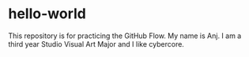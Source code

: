 # hello-world
This repository is for practicing the GitHub Flow.
My name is Anj. I am a third year Studio Visual Art Major and I like cybercore.

